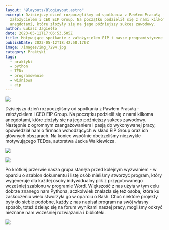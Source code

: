 ```yaml
---
layout: "@layouts/BlogLayout.astro"
excerpt: Dzisiejszy dzień rozpoczęliśmy od spotkania z Pawłem Prasułą -
  założycielem i CEO EIP Group. Na początku podzielił się z nami kilkoma
  anegdotami, które złożyły się na jego późniejszy sukces zawodowy.
author: Łukasz Jagiełło
date: 2023-05-12T17:06:53.505Z
title: Motywujące spotkanie z założycielem EIP i nasze programistyczne zmagania
publishDate: 2023-05-12T18:42:58.176Z
image: /images/img_7294.jpg
category: Praktyki
tags:
  - praktyki
  - python
  - TEDx
  - programowanie
  - wiśniowa
  - eip
---
```

![](/images/img_7303.jpg)

Dzisiejszy dzień rozpoczęliśmy od spotkania z Pawłem Prasułą - założycielem i CEO EIP Group. Na początku podzielił się z nami kilkoma anegdotami, które złożyły się na jego późniejszy sukces zawodowy. Następnie z ogromnym zaangażowaniem i pasją do wykonywanej pracy, opowiedział nam o firmach wchodzących w skład EIP Group oraz ich głównych obszarach. Na koniec wspólnie obejrzeliśmy niezwykle motywującego TEDxa, autorstwa Jacka Walkiewicza.

![](/images/img_7324.jpg)

![](/images/img_7332.jpg)

Po krótkiej przerwie nasza grupa stanęła przed kolejnym wyzwaniem - w oparciu o szablon dokumentu i listę osób mieliśmy stworzyć program, który wygeneruje dla każdej osoby indywidualny plik z przygotowanego wcześniej szablonu w programie Word. Większość z nas użyła w tym celu dobrze znanego nam Pythona, aczkolwiek znalazła się też osoba, która ku zaskoczeniu wielu stworzyła go w oparciu o Bash. Choć niektóre projekty były do siebie podobne, każdy z nas napisał program na swój własny sposób, toteż dzieląc się na forum wynikami naszej pracy, mogliśmy odkryć nieznane nam wcześniej rozwiązania i biblioteki.

![](/images/img_7349.jpg)